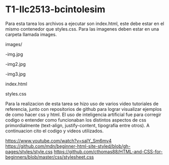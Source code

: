 # T1-IIc2513-bcintolesim
Para esta tarea los archivos a ejecutar son index.html, este debe estar en el mismo contenedor que styles.css.
Para las imagenes deben estar en una carpeta llamada images.

images/

   -img.jpg

   -img2.jpg

   -img3.jpg

index.html

styles.css

Para la realizacion de esta tarea se hizo uso de varios video tutoriales de referencia, junto con repositorios de github para lograr visualizar ejemplos de como hacer css y html. El uso de inteligencia artificial fue para corregir codigo o entender como funcionaban los distintos aspectos de css primordialmente (text-align, justify-content, tipografia entre otros). A continuacion cito el codigo y videos utilizados.

https://www.youtube.com/watch?v=salY_Sm6mv4
https://github.com/mdn/beginner-html-site-styled/blob/gh-pages/styles/style.css
https://github.com/cthomas88/HTML-and-CSS-for-beginners/blob/master/css/stylesheet.css


